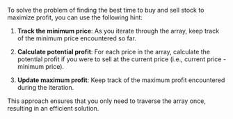 To solve the problem of finding the best time to buy and sell stock to maximize profit, you can use the following hint:

1. **Track the minimum price**: As you iterate through the array, keep track of the minimum price encountered so far.

2. **Calculate potential profit**: For each price in the array, calculate the potential profit if you were to sell at the current price (i.e., current price - minimum price).

3. **Update maximum profit**: Keep track of the maximum profit encountered during the iteration.

This approach ensures that you only need to traverse the array once, resulting in an efficient solution.
